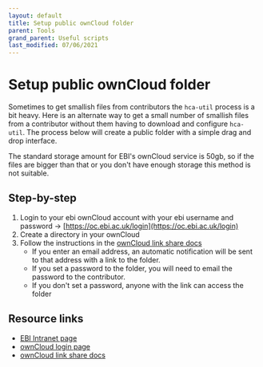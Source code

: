 ```yaml
---
layout: default
title: Setup public ownCloud folder
parent: Tools
grand_parent: Useful scripts
last_modified: 07/06/2021
---
```


# Setup public ownCloud folder

Sometimes to get smallish files from contributors the `hca-util` process is a bit heavy. Here is an alternate way to get a small number of smallish files from a contributor without them having to download and configure `hca-util`. The process below will create a public folder with a simple drag and drop interface. 

The standard storage amount for EBI's ownCloud service is 50gb, so if the files are bigger than that or you don't have enough storage this method is not suitable.

## Step-by-step

1. Login to your ebi ownCloud account with your ebi username and password -> [https://oc.ebi.ac.uk/login](https://oc.ebi.ac.uk/login)
1. Create a directory in your ownCloud 
1. Follow the instructions in the [ownCloud link share docs](https://doc.owncloud.com/server/user_manual/files/public_link_shares.html#creating-public-link-shares)
    - If you enter an email address, an automatic notification will be sent to that address with a link to the folder.
    - If you set a password to the folder, you will need to email the password to the contributor. 
    - If you don't set a password, anyone with the link can access the folder

## Resource links

- [EBI Intranet page](https://intranet.ebi.ac.uk/article/what-do-i-need-know-about-owncloud)
- [ownCloud login page](https://oc.ebi.ac.uk/login)
- [ownCloud link share docs](https://doc.owncloud.com/server/user_manual/files/public_link_shares.html#creating-public-link-shares)
